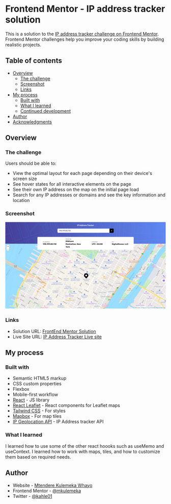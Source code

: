 # Frontend Mentor - IP address tracker solution

This is a solution to the [IP address tracker challenge on Frontend Mentor](https://www.frontendmentor.io/challenges/ip-address-tracker-I8-0yYAH0). Frontend Mentor challenges help you improve your coding skills by building realistic projects.

## Table of contents

- [Overview](#overview)
  - [The challenge](#the-challenge)
  - [Screenshot](#screenshot)
  - [Links](#links)
- [My process](#my-process)
  - [Built with](#built-with)
  - [What I learned](#what-i-learned)
  - [Continued development](#continued-development)
- [Author](#author)
- [Acknowledgments](#acknowledgments)


## Overview

### The challenge

Users should be able to:

- View the optimal layout for each page depending on their device's screen size
- See hover states for all interactive elements on the page
- See their own IP address on the map on the initial page load
- Search for any IP addresses or domains and see the key information and location

### Screenshot

![](./screenshot.jpg)


### Links

- Solution URL: [FrontEnd Mentor Solution](https://www.frontendmentor.io/solutions/responsive-application-using-flexbox-and-apis-o-Z213xAFf)
- Live Site URL: [IP Address Tracker Live site](https://fm-ipaddresstracker.netlify.app/)

## My process

### Built with

- Semantic HTML5 markup
- CSS custom properties
- Flexbox
- Mobile-first workflow
- [React](https://reactjs.org/) - JS library
- [React Leaflet](https://react-leaflet.js.org/) - React components for Leaflet maps
- [Tailwind CSS](https://tailwindcss.com/) - For styles
- [Mapbox](https://www.mapbox.com/) - For map tiles
- [IP Geolocation API](https://geo.ipify.org/) - IP Address tracker API 


### What I learned

I learned how to use some of the other react hoooks such as useMemo and useContext.
I learned how to work with maps, tiles, and how to customize them based on required needs.

## Author

- Website - [Mtendere Kulemeka Whayo](https://www.devmk.netlify.app)
- Frontend Mentor - [@mkulemeka](https://www.frontendmentor.io/profile/mkulemeka)
- Twitter - [@kahle01](https://www.twitter.com/kahle01)
